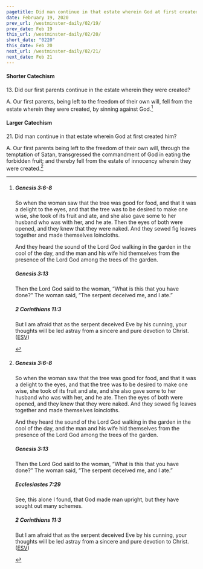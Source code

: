 ```yaml
---
pagetitle: Did man continue in that estate wherein God at first created him?
date: February 19, 2020
prev_url: /westminster-daily/02/19/
prev_date: Feb 19
this_url: /westminster-daily/02/20/
short_date: "0220"
this_date: Feb 20
next_url: /westminster-daily/02/21/
next_date: Feb 21
---
```


#### Shorter Catechism

13\. Did our first parents continue in the estate wherein they were created?

A. Our first parents, being left to the freedom of their own will, fell from the estate wherein they were created, by sinning against God.[^fnref:wsc1]


[^fnref:wsc1]: <div class="esv"><h5>Genesis 3:6-8</h5> <div class="esv-text"><p id="p01003006.01-1">So when the woman saw that the tree was good for food, and that it was a delight to the eyes, and that the tree was to be desired to make one wise, she took of its fruit and ate, and she also gave some to her husband who was with her, and he ate. Then the eyes of both were opened, and they knew that they were naked. And they sewed fig leaves together and made themselves loincloths.</p>  <p id="p01003008.01-1">And they heard the sound of the <span class="small-caps">Lord</span> God walking in the garden in the cool of the day, and the man and his wife hid themselves from the presence of the <span class="small-caps">Lord</span> God among the trees of the garden.</p> </div><h5>Genesis 3:13</h5> <div class="esv-text"><p id="p01003013.01-2">Then the <span class="small-caps">Lord</span> God said to the woman, &#8220;What is this that you have done?&#8221; The woman said, &#8220;The serpent deceived me, and I ate.&#8221;</p> </div><h5>2 Corinthians 11:3</h5> <div class="esv-text"><p id="p47011003.01-3">But I am afraid that as the serpent deceived Eve by his cunning, your thoughts will be led astray from a sincere and pure devotion to Christ.  (<a href="http://www.esv.org" class="copyright">ESV</a>)</p> </div> </div>


#### Larger Catechism

21\. Did man continue in that estate wherein God at first created him?

A. Our first parents being left to the freedom of their own will, through the temptation of Satan, transgressed the commandment of God in eating the forbidden fruit; and thereby fell from the estate of innocency wherein they were created.[^fnref:wlc1]


[^fnref:wlc1]: <div class="esv"><h5>Genesis 3:6-8</h5> <div class="esv-text"><p id="p01003006.01-1">So when the woman saw that the tree was good for food, and that it was a delight to the eyes, and that the tree was to be desired to make one wise, she took of its fruit and ate, and she also gave some to her husband who was with her, and he ate. Then the eyes of both were opened, and they knew that they were naked. And they sewed fig leaves together and made themselves loincloths.</p>  <p id="p01003008.01-1">And they heard the sound of the <span class="small-caps">Lord</span> God walking in the garden in the cool of the day, and the man and his wife hid themselves from the presence of the <span class="small-caps">Lord</span> God among the trees of the garden.</p> </div><h5>Genesis 3:13</h5> <div class="esv-text"><p id="p01003013.01-2">Then the <span class="small-caps">Lord</span> God said to the woman, &#8220;What is this that you have done?&#8221; The woman said, &#8220;The serpent deceived me, and I ate.&#8221;</p> </div><h5>Ecclesiastes 7:29</h5> <div class="esv-text"><p id="p21007029.01-3">See, this alone I found, that God made man upright, but they have sought out many schemes.</p> </div><h5>2 Corinthians 11:3</h5> <div class="esv-text"><p id="p47011003.01-4">But I am afraid that as the serpent deceived Eve by his cunning, your thoughts will be led astray from a sincere and pure devotion to Christ.  (<a href="http://www.esv.org" class="copyright">ESV</a>)</p> </div> </div>

